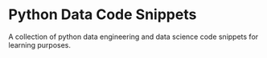 # Python Data Code Snippets
A collection of python data engineering and data science code snippets for learning purposes.
